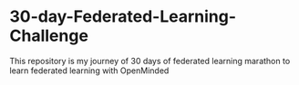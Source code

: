 # 30-day-Federated-Learning-Challenge
This repository is my journey of 30 days of federated learning marathon to learn federated learning with OpenMinded
